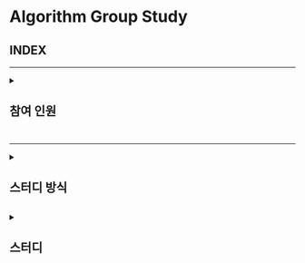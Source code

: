 # Algorithm Group Study

## INDEX
---
<details>
<summary> <h2> 참여 인원 <h2> </summary>
<div markdown="1">
  
 이원일, 이아현, 임유정, 조홍준
</div>
</details>
  
---- 
  
<details>
<summary> <h2> 스터디 방식 <h2> </summary>
<div markdown="1">
  - 횟수 : 약 주 1회(수요일)  
  
  - 알고리즘 이론 학습 후 코딩 연습
  - 관련 문제 과제 및 코드 리뷰
  - 스터디 전날 코드별로 질문 남기기
  - 필수사항 !
      - 주석
      - 폴더 형식
          /071W/
              SWEA문제번호/
                  README.md
                  문제번호_영문이름.py

</div>
</details>

<details>
<summary> <h2> 스터디 <h2> </summary>
<div markdown="1">
  2022. 07. 22 <1주차 스터디>  
  
    - SWEA 1979 '어디에 단어가 들어갈 수 있을까'
      -> 알고리즘 핵심 개념 : 
          1. 연속된 수 뽑아내기
          2. 대각 대칭 사용해서 행과 열을 바꾸기
          
    - SWEA 1859 '백만장자 프로젝트'
          1. 최대 이득이라는 개념에 따른 접근 방법
          2. 방대한 Input 값에 따른 메모리 사용 최소화
          3. 함수 사용이 늘면 연산 수가 늘어남에 따라 계산시간이 늘어난다.
          
          
  2022. 08. 16 <3주차 스터디>  

  - KMP알고리즘 복습
    -> 알고리즘 핵심 개념 : 
          
        1. 패턴이 접두 문자부터 중복이 있을 때 lps 테이블을 만들어 
        2. 대각 대칭 사용해서 행과 열을 바꾸기

  2022. 08. 28 <4주차 스터디>  

  - IM시험 준비(기출문제 풀이)
    -> 이차원 배열, 인덱싱 관련 문제 
          
  2022. 08. 31 <5주차 스터디>  

  - BFS 이론 발표
  - DFS 문제리뷰
    -> SWEA 1716 - 완전탐색을 통한 최소 연결 거리 계산
          
</div>
</details>


